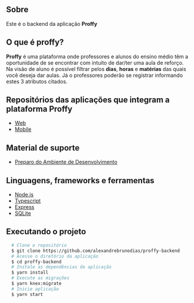 ## Sobre
Este é o backend da aplicação **Proffy**

## O que é proffy?
**Proffy** é uma plataforma onde professores e alunos do ensino médio têm a oportunidade de se encontrar com intuito de dar/ter uma aula de reforço.
Na visão de aluno é possível filtrar pelos **dias**, **horas** e **matérias** das quais você deseja dar aulas. Já o professores poderão se registrar informando estes 3 atributos citados.

## Repositórios das aplicações que integram a plataforma **Proffy**
- [Web](https://github.com/alexandrebrunodias/proffy-web)
- [Mobile](https://github.com/alexandrebrunodias/proffy-mobile)

## Material de suporte
- [Preparo do Ambiente de Desenvolvimento](https://www.notion.so/Configurando-Ambiente-NLW-98a471ad3cb6448284b8ceed31c45767)

## Linguagens, frameworks e ferramentas
-  [Node.js](https://nodejs.org/en/)
-  [Typescript](https://www.typescriptlang.org/)
-  [Express](https://expressjs.com/)
-  [SQLite](https://www.sqlite.org/index.html)

## Executando o projeto

```sh
  # Clone o repositório
  $ git clone https://github.com/alexandrebrunodias/proffy-backend
  # Acesse o diretório da aplicação
  $ cd proffy-backend
  # Instale as dependências da aplicação
  $ yarn install
  # Execute as migrações
  $ yarn knex:migrate
  # Inicie aplicação
  $ yarn start
```